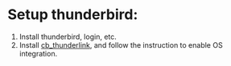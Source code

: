 # Setup thunderbird:
1. Install thunderbird, login, etc.
2. Install [cb_thunderlink](https://github.com/CamielBouchier/cb_thunderlink), and follow the instruction to enable OS integration. 

